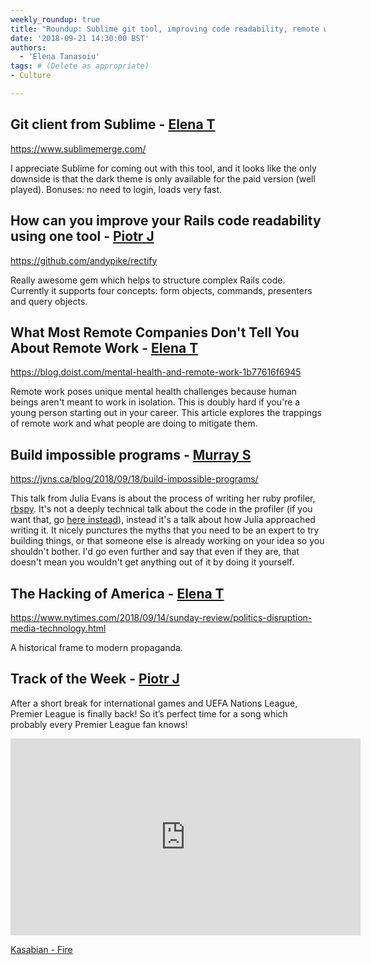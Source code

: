 ```yaml
---
weekly_roundup: true
title: "Roundup: Sublime git tool, improving code readability, remote work, on building impossible things, the hacking of America"
date: '2018-09-21 14:30:00 BST'
authors:
  - 'Elena Tanasoiu'
tags: # (Delete as appropriate)
- Culture

---
```


## Git client from Sublime - [Elena T](/team#elena-tanasoiu)

https://www.sublimemerge.com/

I appreciate Sublime for coming out with this tool, and it looks like the 
only downside is that the dark theme is only available for the paid version 
(well played). Bonuses: no need to login, loads very fast. 

## How can you improve your Rails code readability using one tool - [Piotr J](/team#piotr-jaworski)

https://github.com/andypike/rectify

Really awesome gem which helps to structure complex Rails code. Currently it 
supports four concepts: form objects, commands, presenters and query objects.

## What Most Remote Companies Don't Tell You About Remote Work - [Elena T](/team#elena-tanasoiu)

https://blog.doist.com/mental-health-and-remote-work-1b77616f6945

Remote work poses unique mental health challenges because human beings aren't 
meant to work in isolation. This is doubly hard if you're a young person 
starting out in your career. This article explores the trappings of remote work 
and what people are doing to mitigate them.

## Build impossible programs - [Murray S](/team#murray-steele)

https://jvns.ca/blog/2018/09/18/build-impossible-programs/

This talk from Julia Evans is about the process of writing her ruby profiler,
[rbspy](https://rbspy.github.io/).  It's not a deeply technical talk about the
code in the profiler (if you want that, go [here
instead](https://www.recurse.com/events/localhost-julia-evans)), instead it's a
talk about how Julia approached writing it.  It nicely punctures the myths
that you need to be an expert to try building things, or that someone else is
already working on your idea so you shouldn't bother.  I'd go even further and
say that even if they are, that doesn't mean you wouldn't get anything out of it
by doing it yourself.

## The Hacking of America - [Elena T](/team#elena-tanasoiu)

https://www.nytimes.com/2018/09/14/sunday-review/politics-disruption-media-technology.html

A historical frame to modern propaganda. 

## Track of the Week - [Piotr J](/team#piotr-jaworski)

After a short break for international games and UEFA Nations League, Premier 
League is finally back! So it’s perfect time for a song which probably every 
Premier League fan knows!

<iframe width="560" height="315" src="https://www.youtube.com/embed/agVpq_XXRmU" frameborder="0" allowfullscreen></iframe>

[Kasabian - Fire](https://www.youtube.com/watch?v=agVpq_XXRmU)
